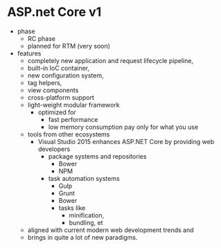 # ASP.net Core v1

*	phase 
	*	RC phase
	*	planned for RTM (very soon)
*	features
	*	completely new application and request lifecycle pipeline, 
	*	built-in IoC container, 
	*	new configuration system, 
	*	tag helpers, 
	*	view components 
	*	cross-platform support
	*	light-weight modular framework 
		*	optimized for 
			*	fast performance
			*	low memory consumption
				pay only for what you use
	*	tools from other ecosystems
		*	Visual Studio 2015 enhances ASP.NET Core by providing web developers 
			*	package systems and repositories
				*	Bower
				*	NPM
			*	task automation systems	
				*	Gulp
				*	Grunt
				*	Bower
				*	tasks like
					*	minification, 
					*	bundling, et
	*	aligned with current modern web development trends and
	*	brings in quite a lot of new paradigms. 
	

